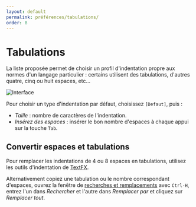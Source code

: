 ```yaml
---
layout: default
permalink: préférences/tabulations/
order: 8
---
```

# Tabulations

La liste proposée permet de choisir un profil d'indentation propre aux normes d'un langage particulier : certains utilisent des tabulations, d'autres quatre, cinq ou huit espaces, etc...

![Interface](https://github.com/nliautaud/nppmanuel/blob/master/images/preferences/08_tabulations.png)

Pour choisir un type d'indentation par défaut, choisissez `[Defaut]`, puis :

- *Taille* : nombre de caractères de l'indentation.
- *Insérez des espaces* : insérer le bon nombre d'espaces à chaque appui sur la touche `Tab`.

## Convertir espaces et tabulations

Pour remplacer les indentations de 4 ou 8 espaces en tabulations, utilisez les outils d'indentation de [TextFX](plugin-textfx.md).

Alternativement copiez une tabulation ou le nombre correspondant d'espaces, ouvrez la fenêtre de [recherches et remplacements](recherches-et-remplacements.md) avec `Ctrl-H`, entrez l'un dans *Rechercher* et l'autre dans *Remplacer par* et cliquez sur *Remplacer tout*.
